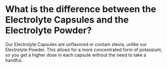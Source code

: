 # What is the difference between the Electrolyte Capsules and the Electrolyte Powder?

Our Electrolyte Capsules are unflavored or contain stevia, unlike our Electrolyte Powder. This allows for a more concentrated form of potassium, so you get a higher dose in each capsule without the need to take a handful.